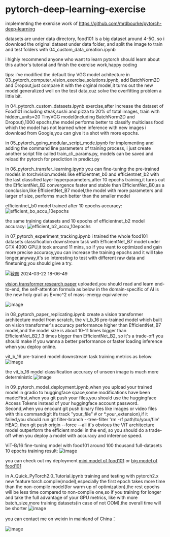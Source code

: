 # pytorch-deep-learning-exercise
implementing the exercise work of https://github.com/mrdbourke/pytorch-deep-learning

datasets are under data directory, food101 is a big dataset around 4-5G, so i download the original dataset under data folder, and split the image to train and test folders with 04_custom_data_creation.ipynb

i highly recommend anyone who want to learn pytorch should learn about this author's tutorial and finish the exercise work,happy coding

tips:
i've modified the default tiny VGG model achitecture in 03_pytorch_computer_vision_exercise_solutions.ipynb, add BatchNorm2D and Dropout,just compare it with the orginal model,it turns out the new model generalized well on the test data,cuz solve the overfitting problem a little bit.

in 04_pytorch_custom_datasets.ipynb exercise,after increase the dataset of Food101 including steak,sushi and pizza to 20% of total images, train with hidden_units=20 TinyVGG model(including BatchNorm2D and Dropout),1000 epochs,the model performs better to classify multiclass food which the model has not learned when inference with new images i download from Google,you can give it a shot with more epochs.

in 05_pytorch_going_modular_script_mode.ipynb for implementing and adding the command line parameters of training process, i just create another script file called train_cli_params.py, models can be saved and reload thr pytorch for prediction in predict.py

in 06_pytorch_transfer_learning.ipynb you can fine-tuning the pre-trained models in torchvision.models like efficientnet_b0 and efficientnet_b2 with the last classified layer hyperparameters,after 10 epochs training,it turns out the EfficientNet_B2 convergence faster and stable than EfficientNet_B0,as a conclusion,like EfficientNet_B7 model,the model with more parameters and larger of size, performs much better than the smaller model

efficientnet_b0 model trained after 10 epochs accuracy:
![efficient_bo_accu_10epochs](https://github.com/frankchieng/pytorch-deep-learning-execise/assets/130369523/585502f1-dd9a-46ed-9af2-b985293fd515)

the same training datasets and 10 epochs of efficientnet_b2 model accuracy:
![efficient_b2_accu_10epochs](https://github.com/frankchieng/pytorch-deep-learning-execise/assets/130369523/70abcc82-663c-469d-9577-3f229f5dc01a)

in 07_pytorch_experiment_tracking.ipynb i trained the whole food101 datasets classification downstream task with EfficientNet_B7 model under GTX 4090 GPU,it took around 11 mins, so if you want to optimized and gain more precise accuracy,you can increase the training epochs and it will take longer,anyway,it's so interesting to test with different raw data and finetuning,you should give a try.

![截图 2024-03-22 18-06-49](https://github.com/frankchieng/pytorch-deep-learning-execise/assets/130369523/29fed6f4-47f7-41bb-b1e4-38c387da0d4b)

[vision transformer research paper](https://github.com/frankchieng/pytorch-deep-learning-execise/blob/main/vision_transformer.pdf) uploaded,you should read and learn end-to-end, the self-attention formula as below in the domain-specific of AI is the new holy grail as E=mc^2 of mass-energy equivalence

![image](https://github.com/frankchieng/pytorch-deep-learning-execise/assets/130369523/dc5d4e48-bc6f-4168-951c-751b91225609)

in 08_pytorch_paper_replicating.ipynb create a vision transformer architecture model from scratch, the vit_b_16 pre-trained model which built on vision transformer's accuracy performance higher than EfficientNet_B7 model,and the model size is about 10-11 times bigger than EfficientNet_B2,1.3 times bigger than EfficientNet_B2, so it's a trade-off you should make if you wanna a better performance or faster loading inference when you deploy online.

vit_b_16 pre-trained model downstream task training metrics as below:
![image](https://github.com/frankchieng/pytorch-deep-learning-execise/assets/130369523/0b7a7aa9-b8a6-4df1-8ebe-e1fd4f0a8b9a)

the vit_b_16 model classification accuracy of unseen image is much more deterministic
![image](https://github.com/frankchieng/pytorch-deep-learning-execise/assets/130369523/438d03f8-2597-4adb-bfa3-73018f3afb34)

in 09_pytorch_model_deployment.ipynb,when you upload your trained model in gradio to huggingface space,some modifications have been made:First,when you git push your files,you should use the huggingface Access Tokens instead of your huggingface account password. Second,when you encount git push binary files like images or video files with this command(git lfs track "your_file" # or *.your_extension),if it failed,you should run git filter-branch --tree-filter 'rm -rf path/to/your/file' HEAD, then git push origin --force --all
it's obvious the ViT architecture model outperform the efficient model in the end, so you should do a trade-off when you deploy a model with accuracy and inference speed.

ViT-B/16 fine-tuning model with food101 around 100 thousand full-datasets 10 epochs training result:
![image](https://github.com/frankchieng/pytorch-deep-learning-execise/assets/130369523/0ae29516-d75c-461c-b5f3-660f91a009e3)

you can check out my deployment [mini model of food101](https://huggingface.co/spaces/frank-chieng/foodvision_mini) or [big model of food101](https://huggingface.co/spaces/frank-chieng/foodvision_big)

in A_Quick_PyTorch2.0_Tutorial.ipynb training and testing with pytorch2.x new feature torch.compile(model),especially the first epoch takes more time than the non-compile model(for warm up of optimization),the rest epochs will be less time compared to non-compile one,so if you training for longer and take the full advantage of your GPU metrics, like with more batch_size,more training datasets(in case of not OOM),the overall time will be shorter
![image](https://github.com/frankchieng/pytorch-deep-learning-execise/assets/130369523/13556aed-9599-4666-8ae1-1ddd32812a22)

you can contact me on weixin in mainland of China：

![image](https://github.com/frankchieng/imagegeneration/blob/main/wechat.jpg)
